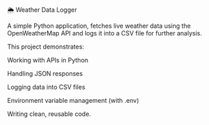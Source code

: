 ﻿🌦️ Weather Data Logger 

A simple Python application, fetches live weather data using the OpenWeatherMap API and logs it into a CSV file for further analysis.

This project demonstrates:

Working with APIs in Python

Handling JSON responses

Logging data into CSV files

Environment variable management (with .env)

Writing clean, reusable code. 
